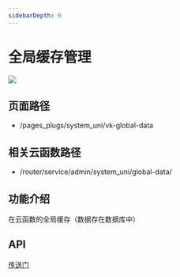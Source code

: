 ```yaml
---
sidebarDepth: 0
---
```


# 全局缓存管理

![](https://vkceyugu.cdn.bspapp.com/VKCEYUGU-cf0c5e69-620c-4f3c-84ab-f4619262939f/d3d338b3-56e7-4286-8dad-7093339c1e2e.png)

## 页面路径

* /pages_plugs/system_uni/vk-global-data

## 相关云函数路径

* /router/service/admin/system_uni/global-data/

## 功能介绍

在云函数的全局缓存（数据存在数据库中）

## API

[传送门](https://vkdoc.fsq.pub/client/uniCloud/cache/cache.html)